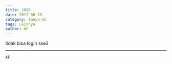 ```yaml
---
title: 2880
date: 2017-06-19
category: Tanya-SC
tags: Lainnya
author: AF
---
```


tidak bisa login sse3

---



`AF`
